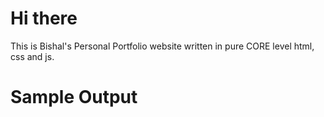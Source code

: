 # Hi there
This is Bishal's Personal Portfolio website written in pure CORE level html, css and js.

# Sample Output

